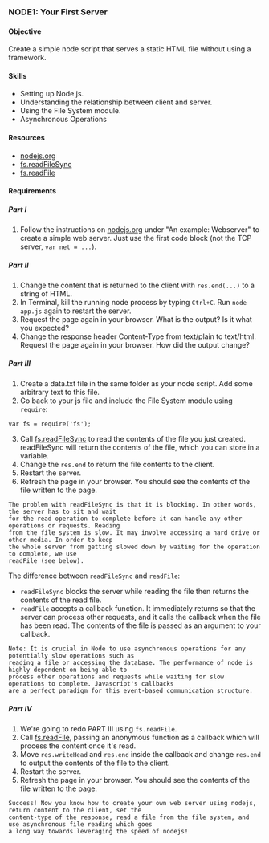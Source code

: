 ### NODE1: Your First Server

#### Objective
Create a simple node script that serves a static HTML file without using a framework.

#### Skills
* Setting up Node.js.
* Understanding the relationship between client and server.
* Using the File System module.
* Asynchronous Operations

#### Resources
* [nodejs.org](http://nodejs.org/)
* [fs.readFileSync](http://nodejs.org/api/fs.html#fs_fs_readfilesync_filename_options)
* [fs.readFile](http://nodejs.org/api/fs.html#fs_fs_readfile_filename_options_callback)

#### Requirements
##### Part I

1. Follow the instructions on [nodejs.org](http://nodejs.org/) under "An example: Webserver" to create a simple web server. Just use the first code block (not the TCP server, `var net = ...`).

##### Part II

1. Change the content that is returned to the client with `res.end(...)` to a string of HTML.
2. In Terminal, kill the running node process by typing `Ctrl+C`. Run `node app.js` again to restart the server.
3. Request the page again in your browser. What is the output? Is it what you expected?
4. Change the response header Content-Type from text/plain to text/html. Request the page again in your browser. How did the output change?

##### Part III

1. Create a data.txt file in the same folder as your node script. Add some arbitrary text to this file.
2. Go back to your js file and include the File System module using `require`:
```
var fs = require('fs');
```
3. Call [fs.readFileSync](http://nodejs.org/api/fs.html#fs_fs_readfilesync_filename_options) to read the contents of the file you just created. readFileSync will return the contents of the file, which you can store in a variable.
4. Change the `res.end` to return the file contents to the client.
5. Restart the server.
6. Refresh the page in your browser. You should see the contents of the file written to the page.
```
The problem with readFileSync is that it is blocking. In other words, the server has to sit and wait 
for the read operation to complete before it can handle any other operations or requests. Reading 
from the file system is slow. It may involve accessing a hard drive or other media. In order to keep 
the whole server from getting slowed down by waiting for the operation to complete, we use 
readFile (see below).
```

The difference between `readFileSync` and `readFile`:

* `readFileSync` blocks the server while reading the file then returns the contents of the read file.
* `readFile` accepts a callback function. It immediately returns so that the server can process other requests, and it calls the callback when the file has been read. The contents of the file is passed as an argument to your callback.

```
Note: It is crucial in Node to use asynchronous operations for any potentially slow operations such as
reading a file or accessing the database. The performance of node is highly dependent on being able to
process other operations and requests while waiting for slow operations to complete. Javascript's callbacks
are a perfect paradigm for this event-based communication structure.

```

##### Part IV

1. We're going to redo PART III using `fs.readFile`.
2. Call [fs.readFile](http://nodejs.org/api/fs.html#fs_fs_readfile_filename_options_callback), passing an anonymous function as a callback which will process the content once it's read.
3. Move `res.writeHead` and `res.end` inside the callback and change `res.end` to output the contents of the file to the client.
4. Restart the server.
5. Refresh the page in your browser. You should see the contents of the file written to the page.


```
Success! Now you know how to create your own web server using nodejs, return content to the client, set the
content-type of the response, read a file from the file system, and use asynchronous file reading which goes
a long way towards leveraging the speed of nodejs!
```
